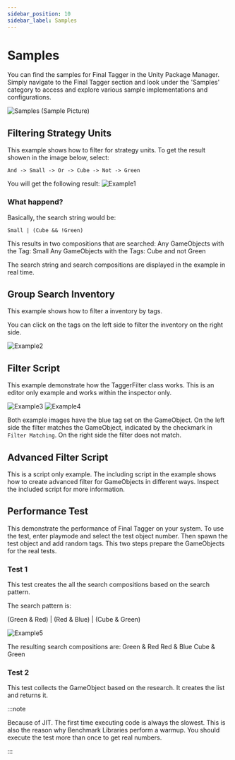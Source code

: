 ```yaml
---
sidebar_position: 10
sidebar_label: Samples
---
```

# Samples

You can find the samples for Final Tagger in the Unity Package Manager. Simply navigate to the Final Tagger section and look under the 'Samples' category to access and explore various sample implementations and configurations.

![Samples](https://static.wixstatic.com/media/880a29_28aea4d5b766446fa1974b8c34a6d00c~mv2.png) (Sample Picture)

## Filtering Strategy Units

This example shows how to filter for strategy units.
To get the result showen in the image below, select:

```
And -> Small -> Or -> Cube -> Not -> Green
```

You will get the following result:
    ![Example1](/img/tagger/Example1.png)

### What happend?

Basically, the search string would be:

```
Small | (Cube && !Green)
```

This results in two compositions that are searched:
Any GameObjects with the Tag: Small
Any GameObjects with the Tags: Cube and not Green

The search string and search compositions are displayed in the example in real time.

## Group Search Inventory

This example shows how to filter a inventory by tags.

You can click on the tags on the left side to filter the inventory on the right side.

![Example2](/img/tagger/Example2.png)

## Filter Script

This example demonstrate how the TaggerFilter class works. This is an editor only example and works within the inspector only.

![Example3](/img/tagger/Example3.png)
![Example4](/img/tagger/Example4.png)

Both example images have the blue tag set on the GameObject. On the left side the filter matches the GameObject, indicated by the checkmark in `Filter Matching`. On the right side the filter does not match.

## Advanced Filter Script

This is a script only example. The including script in the example shows how to create advanced filter for GameObjects in different ways. Inspect the included script for more information.


## Performance Test

This demonstrate the performance of Final Tagger on your system.
To use the test, enter playmode and select the test object number.
Then spawn the test object and add random tags. This two steps prepare the GameObjects for the real tests.

### Test 1
This test creates the all the search compositions based on the search pattern.

The search pattern is:

(Green & Red) | (Red & Blue) | (Cube & Green)

![Example5](/img/tagger/Example5.png)

The resulting search compositions are:
Green & Red
Red & Blue
Cube & Green

### Test 2

This test collects the GameObject based on the research. It creates the list and returns it.


:::note

Because of JIT. The first time executing code is always the slowest. This is also the reason why Benchmark Libraries perform a warmup. You should execute the test more than once to get real numbers.

:::